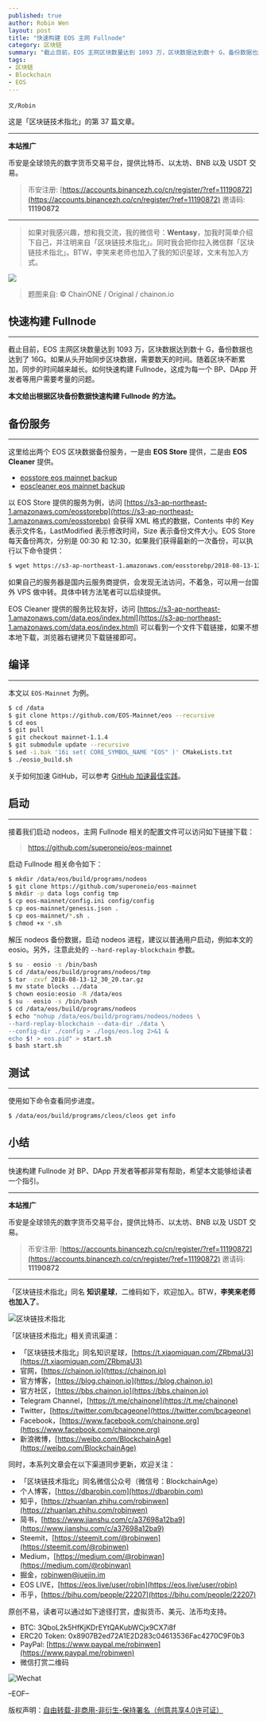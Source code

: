 ```yaml
---
published: true
author: Robin Wen
layout: post
title: "快速构建 EOS 主网 Fullnode"
category: 区块链
summary: "截止目前，EOS 主网区块数量达到 1093 万，区块数据达到数十 G，备份数据也达到了 16G。如果从头开始同步区块数据，需要数天的时间。随着区块不断累加，同步的时间越来越长。如何快速构建 Fullnode，这成为每一个 BP、DApp 开发者等用户需要考量的问题。本文给出根据区块备份数据快速构建 Fullnode 的方法。"
tags:
- 区块链
- Blockchain
- EOS
---
```


`文/Robin`

这是「区块链技术指北」的第 37 篇文章。

***

**本站推广**

币安是全球领先的数字货币交易平台，提供比特币、以太坊、BNB 以及 USDT 交易。

> 币安注册: [https://accounts.binancezh.co/cn/register/?ref=11190872](https://accounts.binancezh.co/cn/register/?ref=11190872)
> 邀请码: **11190872**

***

> 如果对我感兴趣，想和我交流，我的微信号：**Wentasy**，加我时简单介绍下自己，并注明来自「区块链技术指北」。同时我会把你拉入微信群「区块链技术指北」。BTW，李笑来老师也加入了我的知识星球，文末有加入方式。

![](https://cdn.dbarobin.com/smxzEPJ.png)

> 题图来自: © ChainONE / Original / chainon.io

## 快速构建 Fullnode
***

截止目前，EOS 主网区块数量达到 1093 万，区块数据达到数十 G，备份数据也达到了 16G。如果从头开始同步区块数据，需要数天的时间。随着区块不断累加，同步的时间越来越长。如何快速构建 Fullnode，这成为每一个 BP、DApp 开发者等用户需要考量的问题。

**本文给出根据区块备份数据快速构建 Fullnode 的方法。**

## 备份服务
***

这里给出两个 EOS 区块数据备份服务，一是由 **EOS Store** 提供，二是由 **EOS Cleaner** 提供。

* [eosstore eos mainnet backup](phttps://s3-ap-northeast-1.amazonaws.com/eosstorebp)
* [eoscleaner eos mainnet backup](http://eoscleaner.com/Project%20Detail.html)

以 EOS Store 提供的服务为例，访问 [https://s3-ap-northeast-1.amazonaws.com/eosstorebp](https://s3-ap-northeast-1.amazonaws.com/eosstorebp) 会获得 XML 格式的数据，Contents 中的 Key 表示文件名，LastModified 表示修改时间，Size 表示备份文件大小。EOS Store 每天备份两次，分别是 00:30 和 12:30，如果我们获得最新的一次备份，可以执行以下命令提供：

``` bash
$ wget https://s3-ap-northeast-1.amazonaws.com/eosstorebp/2018-08-13-12_30_20.tar.gz
```

如果自己的服务器是国内云服务商提供，会发现无法访问，不着急，可以用一台国外 VPS 做中转。具体中转方法笔者可以后续提供。

EOS Cleaner 提供的服务比较友好，访问 [https://s3-ap-northeast-1.amazonaws.com/data.eos/index.html](https://s3-ap-northeast-1.amazonaws.com/data.eos/index.html) 可以看到一个文件下载链接，如果不想本地下载，浏览器右键拷贝下载链接即可。

## 编译
***

本文以 `EOS-Mainnet` 为例。

``` bash
$ cd /data
$ git clone https://github.com/EOS-Mainnet/eos --recursive
$ cd eos
$ git pull
$ git checkout mainnet-1.1.4
$ git submodule update --recursive
$ sed -i.bak '16i set( CORE_SYMBOL_NAME "EOS" )' CMakeLists.txt
$ ./eosio_build.sh
```

关于如何加速 GitHub，可以参考 [GitHub 加速最佳实践](https://dbarobin.com/2017/01/24/github-acceleration-best-practices)。

## 启动
***

接着我们启动 nodeos，主网 Fullnode 相关的配置文件可以访问如下链接下载：

> https://github.com/superoneio/eos-mainnet

启动 Fullnode 相关命令如下：

``` bash
$ mkdir /data/eos/build/programs/nodeos
$ git clone https://github.com/superoneio/eos-mainnet
$ mkdir -p data logs config tmp
$ cp eos-mainnet/config.ini config/config
$ cp eos-mainnet/genesis.json .
$ cp eos-mainnet/*.sh .
$ chmod +x *.sh
```

解压 nodeos 备份数据，启动 nodeos 进程，建议以普通用户启动，例如本文的 eosio。另外，注意此处的 `--hard-replay-blockchain` 参数。

``` bash
$ su - eosio -s /bin/bash
$ cd /data/eos/build/programs/nodeos/tmp
$ tar -zxvf 2018-08-13-12_30_20.tar.gz
$ mv state blocks ../data
$ chown eosio:eosio -R /data/eos
$ su - eosio -s /bin/bash
$ cd /data/eos/build/programs/nodeos
$ echo "nohup /data/eos/build/programs/nodeos/nodeos \
--hard-replay-blockchain --data-dir ./data \
--config-dir ./config > ./logs/eos.log 2>&1 &
echo $! > eos.pid" > start.sh
$ bash start.sh
```

## 测试
***

使用如下命令查看同步进度。

``` bash
$ /data/eos/build/programs/cleos/cleos get info
```

## 小结
***

快速构建 Fullnode 对 BP、DApp 开发者等都非常有帮助，希望本文能够给读者一个指引。

***

**本站推广**

币安是全球领先的数字货币交易平台，提供比特币、以太坊、BNB 以及 USDT 交易。

> 币安注册: [https://accounts.binancezh.co/cn/register/?ref=11190872](https://accounts.binancezh.co/cn/register/?ref=11190872)
> 邀请码: **11190872**

***

「区块链技术指北」同名 **知识星球**，二维码如下，欢迎加入。BTW，**李笑来老师也加入了**。

![区块链技术指北](https://cdn.dbarobin.com/RBmpxTL.jpg)

「区块链技术指北」相关资讯渠道：

* 「区块链技术指北」同名知识星球，[https://t.xiaomiquan.com/ZRbmaU3](https://t.xiaomiquan.com/ZRbmaU3)
* 官网，[https://chainon.io](https://chainon.io)
* 官方博客，[https://blog.chainon.io](https://blog.chainon.io)
* 官方社区，[https://bbs.chainon.io](https://bbs.chainon.io)
* Telegram Channel，[https://t.me/chainone](https://t.me/chainone)
* Twitter，[https://twitter.com/bcageone](https://twitter.com/bcageone)
* Facebook，[https://www.facebook.com/chainone.org](https://www.facebook.com/chainone.org)
* 新浪微博，[https://weibo.com/BlockchainAge](https://weibo.com/BlockchainAge)

同时，本系列文章会在以下渠道同步更新，欢迎关注：

* 「区块链技术指北」同名微信公众号（微信号：BlockchainAge）
* 个人博客，[https://dbarobin.com](https://dbarobin.com)
* 知乎，[https://zhuanlan.zhihu.com/robinwen](https://zhuanlan.zhihu.com/robinwen)
* 简书，[https://www.jianshu.com/c/a37698a12ba9](https://www.jianshu.com/c/a37698a12ba9)
* Steemit，[https://steemit.com/@robinwen](https://steemit.com/@robinwen)
* Medium，[https://medium.com/@robinwan](https://medium.com/@robinwan)
* 掘金，[robinwen@juejin.im](https://juejin.im/user/5673ccae60b2260ee435f89a/posts)
* EOS LIVE，[https://eos.live/user/robin](https://eos.live/user/robin)
* 币乎，[https://bihu.com/people/22207](https://bihu.com/people/22207)

原创不易，读者可以通过如下途径打赏，虚拟货币、美元、法币均支持。

* BTC: 3QboL2k5HfKjKDrEYtQAKubWCjx9CX7i8f
* ERC20 Token: 0x8907B2ed72A1E2D283c04613536Fac4270C9F0b3
* PayPal: [https://www.paypal.me/robinwen](https://www.paypal.me/robinwen)
* 微信打赏二维码

![Wechat](https://cdn.dbarobin.com/SzoNl5b.jpg)

–EOF–

版权声明：[自由转载-非商用-非衍生-保持署名（创意共享4.0许可证）](http://creativecommons.org/licenses/by-nc-nd/4.0/deed.zh)
